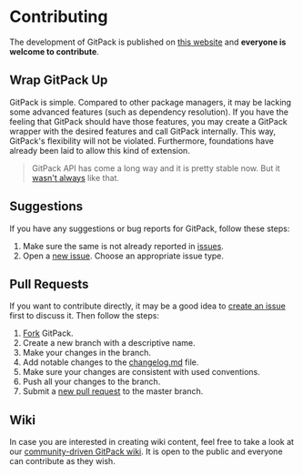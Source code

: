 # Contributing

The development of GitPack is published on [this website](https://github.com/dominiksalvet/gitpack) and **everyone is welcome to contribute**.

## Wrap GitPack Up

GitPack is simple. Compared to other package managers, it may be lacking some advanced features (such as dependency resolution). If you have the feeling that GitPack should have those features, you may create a GitPack wrapper with the desired features and call GitPack internally. This way, GitPack's flexibility will not be violated. Furthermore, foundations have already been laid to allow this kind of extension.

> GitPack API has come a long way and it is pretty stable now. But it [wasn't always](https://github.com/dominiksalvet/gim) like that.

## Suggestions

If you have any suggestions or bug reports for GitPack, follow these steps:

1. Make sure the same is not already reported in [issues](https://github.com/dominiksalvet/gitpack/issues).
2. Open a [new issue](https://github.com/dominiksalvet/gitpack/issues/new/choose). Choose an appropriate issue type.

## Pull Requests

If you want to contribute directly, it may be a good idea to [create an issue](https://github.com/dominiksalvet/gitpack/issues/new/choose) first to discuss it. Then follow the steps:

1. [Fork](https://github.com/dominiksalvet/gitpack/fork) GitPack.
2. Create a new branch with a descriptive name.
3. Make your changes in the branch.
4. Add notable changes to the [changelog.md](changelog.md) file.
5. Make sure your changes are consistent with used conventions.
6. Push all your changes to the branch.
7. Submit a [new pull request](https://github.com/dominiksalvet/gitpack/pulls) to the master branch.

## Wiki

In case you are interested in creating wiki content, feel free to take a look at our [community-driven GitPack wiki](https://github.com/dominiksalvet/gitpack/wiki). It is open to the public and everyone can contribute as they wish.
